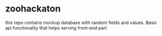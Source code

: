 # zoohackaton
this repo contains mockup database with random fields and values. Basic api functionality that helps serving front-end part
